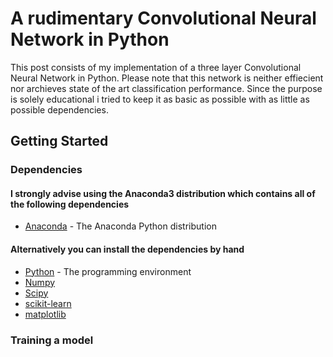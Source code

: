 
# A rudimentary Convolutional Neural Network in Python
This post consists of my implementation of a three layer Convolutional Neural Network in Python. Please note that this network is neither effiecient nor archieves state of the art classification performance. Since the purpose is solely educational i tried to keep it as basic as possible with as little as possible dependencies.

## Getting Started
### Dependencies
#### I strongly advise using the Anaconda3 distribution which contains all of the following dependencies

* [Anaconda](https://www.continuum.io/downloads) - The Anaconda Python distribution

#### Alternatively you can install the dependencies by hand
* [Python](https://www.python.org/) - The programming environment
* [Numpy](http://www.scipy.org/scipylib/download.html)
* [Scipy](http://www.scipy.org/scipylib/download.html)
* [scikit-learn](http://scikit-learn.org/stable/install.html)
* [matplotlib](http://matplotlib.org/users/installing.html)

### Training a model

```

```
